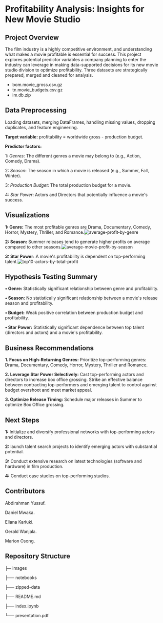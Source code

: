 # Profitability Analysis: Insights for New Movie Studio

## Project Overview

The film industry is a highly competitive environment,  and understanding what makes a movie profitable is essential for success. This project explores potential predictor variables a company planning to enter the industry can leverage in making data-supported decisions for its new movie studio division to optimize profitability. Three datasets are strategically prepared, merged and cleaned for analysis. 
* bom.movie_gross.csv.gz
* tn.movie_budgets.csv.gz
* im.db.zip

    
## Data Preprocessing

Loading datasets, merging DataFrames, handling missing values, dropping duplicates, and feature engineering. 

**Target variable:** profitability = worldwide gross - production budget. 

**Predictor factors:** 

1: _Genres_: The different genres a movie may belong to (e.g., Action, Comedy, Drama).

2: _Season_: The season in which a movie is released (e.g., Summer, Fall, Winter).

3: _Production Budget_: The total production budget for a movie.

4: _Star Power_: Actors and Directors that potentially influence a movie's success.


## Visualizations

**1: Genre:** The most profitable genres are Drama, Documentary, Comedy, Horror, Mystery, Thriller, and Romance.![average-profit-by-genre](https://github.com/user-attachments/assets/eee4089c-c797-4784-be26-dacfc91fecd5)
 


**2: Season:** Summer releases tend to generate higher profits on average compared to other seasons.![average-movie-profit-by-season](https://github.com/user-attachments/assets/817bbad7-114c-4c9d-95d5-f207653ae963)



**3: Star Power:** A movie's profitability is dependent on top-performing talent.![top10-actors-by-total-profit](https://github.com/user-attachments/assets/558e3252-2dc5-4e52-83c5-c5617d62a280)



## Hypothesis Testing Summary

**• Genre:** Statistically significant relationship between genre and profitability.

**• Season:** No statistically significant relationship between a movie's release season and profitability.

**• Budget:** Weak positive correlation between production budget and profitability.

**• Star Power:** Statistically significant dependence between top talent (directors and actors) and a movie's profitability.


## Business Recommendations

**1. Focus on High-Returning Genres:** Prioritize top-performing genres: Drama, Documentary, Comedy, Horror, Mystery, Thriller and Romance.

**2. Leverage Star Power Selectively:** Cast top-performing actors and directors to increase box office grossing. Strike an effective balance between contracting top-performers and emerging talent to control against budget overshoot and meet market appeal.

**3. Optimize Release Timing:** Schedule major releases in Summer to optimize Box Office grossing.

    
## Next Steps

**1:** Initialize and diversify professional networks with top-performing actors and directors.

**2:** launch talent search projects to identify emerging actors with substantial potential.

**3:** Conduct extensive research on latest technologies (software and hardware) in film production. 

**4:** Conduct case studies on top-performing studios.

   
## Contributors

Abdirahman Yussuf.

Daniel Mwaka.

Eliana Kariuki.

Gerald Wanjala.

Marion Osong.


## Repository Structure

├─ images

├── notebooks

├── zipped-data

├── README.md

├── index.ipynb

└── presentation.pdf






